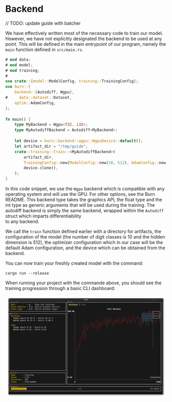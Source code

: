 # Backend

// TODO: update guide with batcher

We have effectively written most of the necessary code to train our model. However, we have not
explicitly designated the backend to be used at any point. This will be defined in the main
entrypoint of our program, namely the `main` function defined in `src/main.rs`.

```rust , ignore
# mod data;
# mod model;
# mod training;
#
use crate::{model::ModelConfig, training::TrainingConfig};
use burn::{
    backend::{Autodiff, Wgpu},
#     data::dataset::Dataset,
    optim::AdamConfig,
};

fn main() {
    type MyBackend = Wgpu<f32, i32>;
    type MyAutodiffBackend = Autodiff<MyBackend>;

    let device = burn::backend::wgpu::WgpuDevice::default();
    let artifact_dir = "/tmp/guide";
    crate::training::train::<MyAutodiffBackend>(
        artifact_dir,
        TrainingConfig::new(ModelConfig::new(10, 512), AdamConfig::new()),
        device.clone(),
    );
}
```

In this code snippet, we use the `Wgpu` backend which is compatible with any operating system and will
use the GPU. For other options, see the Burn README. This backend type takes the graphics API, the
float type and the int type as generic arguments that will be used during the training. The autodiff
backend is simply the same backend, wrapped within the `Autodiff` struct which imparts differentiability \
to any backend.

We call the `train` function defined earlier with a directory for artifacts, the configuration of
the model (the number of digit classes is 10 and the hidden dimension is 512), the optimizer
configuration which in our case will be the default Adam configuration, and the device which can be
obtained from the backend.

You can now train your freshly created model with the command:

```console
cargo run --release
```

When running your project with the commande above, you should see the training progression through a
basic CLI dashboard:

<img title="a title" alt="Alt text" src="./training-output.png">
